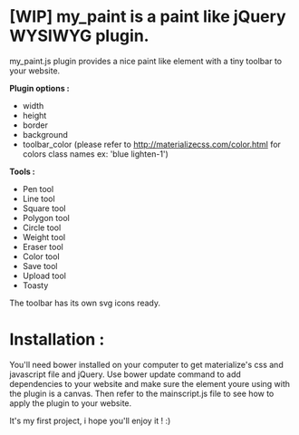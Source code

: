 # [WIP] my_paint is a paint like jQuery WYSIWYG plugin.

my_paint.js plugin provides a nice paint like element with a tiny toolbar to your website.

**Plugin options :**

* width
* height
* border
* background
* toolbar_color (please refer to http://materializecss.com/color.html for colors class names ex: 'blue lighten-1')

**Tools :**

* Pen tool
* Line tool
* Square tool
* Polygon tool
* Circle tool
* Weight tool
* Eraser tool
* Color tool
* Save tool
* Upload tool
* Toasty

The toolbar has its own svg icons ready.

# Installation :
You'll need bower installed on your computer to get materialize's css and javascript file and jQuery.
Use bower update command to add dependencies to your website and make sure the element youre using with the plugin is a canvas.
Then refer to the mainscript.js file to see how to apply the plugin to your website.

It's my first project, i hope you'll enjoy it ! :)
